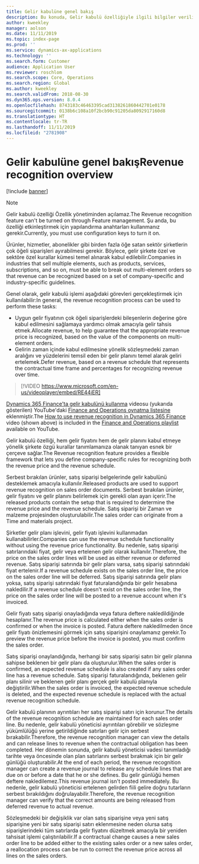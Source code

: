 ```yaml
---
title: Gelir kabulüne genel bakış
description: Bu konuda, Gelir kabulü özelliğiyle ilgili bilgiler verilir. Bu özellik, birden fazla öğe içeren siparişler için hem gelir fiyatını hem de gelir planını kabul etmeye yönelik şirkete özgü kurallar tanımlamanıza olanak tanıtan esnek bir çerçeve sağlar.
author: kweekley
manager: aolson
ms.date: 11/11/2019
ms.topic: index-page
ms.prod: ''
ms.service: dynamics-ax-applications
ms.technology: ''
ms.search.form: Customer
audience: Application User
ms.reviewer: roschlom
ms.search.scope: Core, Operations
ms.search.region: Global
ms.author: kweekley
ms.search.validFrom: 2018-08-30
ms.dyn365.ops.version: 8.0.4
ms.openlocfilehash: 8743183c46463395cad3138261860442701e0178
ms.sourcegitcommit: 0138b6c108a10f2bcb90c91205da8092917160d8
ms.translationtype: HT
ms.contentlocale: tr-TR
ms.lasthandoff: 11/11/2019
ms.locfileid: "2781908"
---
```

# <a name="revenue-recognition-overview"></a><span data-ttu-id="47064-104">Gelir kabulüne genel bakış</span><span class="sxs-lookup"><span data-stu-id="47064-104">Revenue recognition overview</span></span>

[!include [banner](../includes/banner.md)]

> [!NOTE]
> <span data-ttu-id="47064-105">Gelir kabulü özelliği Özellik yönetiminden açılamaz.</span><span class="sxs-lookup"><span data-stu-id="47064-105">The Revenue recognition feature can't be turned on through Feature management.</span></span> <span data-ttu-id="47064-106">Şu anda, bu özelliği etkinleştirmek için yapılandırma anahtarları kullanmanız gerekir.</span><span class="sxs-lookup"><span data-stu-id="47064-106">Currently, you must use configuration keys to turn it on.</span></span>

<span data-ttu-id="47064-107">Ürünler, hizmetler, abonelikler gibi birden fazla öğe satan sektör şirketlerin çok öğeli siparişleri ayırabilmesi gerekir. Böylece, gelir şirkete özel ve sektöre özel kurallar kümesi temel alınarak kabul edilebilir.</span><span class="sxs-lookup"><span data-stu-id="47064-107">Companies in industries that sell multiple elements, such as products, services, subscriptions, and so on, must be able to break out multi-element orders so that revenue can be recognized based on a set of company-specific and industry-specific guidelines.</span></span>

<span data-ttu-id="47064-108">Genel olarak, gelir kabulü işlemi aşağıdaki görevleri gerçekleştirmek için kullanılabilir:</span><span class="sxs-lookup"><span data-stu-id="47064-108">In general, the revenue recognition process can be used to perform these tasks:</span></span>

* <span data-ttu-id="47064-109">Uygun gelir fiyatının çok öğeli siparişlerdeki bileşenlerin değerine göre kabul edilmesini sağlamaya yardımcı olmak amacıyla gelir tahsis etmek.</span><span class="sxs-lookup"><span data-stu-id="47064-109">Allocate revenue, to help guarantee that the appropriate revenue price is recognized, based on the value of the components on multi-element orders.</span></span>
* <span data-ttu-id="47064-110">Gelirin zaman içinde kabul edilmesine yönelik sözleşmedeki zaman aralığını ve yüzdelerini temsil eden bir gelir planını temel alarak geliri ertelemek.</span><span class="sxs-lookup"><span data-stu-id="47064-110">Defer revenue, based on a revenue schedule that represents the contractual time frame and percentages for recognizing revenue over time.</span></span>

> [!VIDEO https://www.microsoft.com/en-us/videoplayer/embed/RE44iER]

<span data-ttu-id="47064-111">[Dynamics 365 Finance'ta gelir kabulünü kullanma](https://youtu.be/v3amIsiqvoo) videosu (yukarıda gösterilen) YouTube'daki [Finance and Operations oynatma listesine](https://www.youtube.com/playlist?list=PLcakwueIHoT_SYfIaPGoOhloFoCXiUSyW) eklenmiştir.</span><span class="sxs-lookup"><span data-stu-id="47064-111">The [How to use revenue recognition in Dynamics 365 Finance](https://youtu.be/v3amIsiqvoo) video (shown above) is included in the [Finance and Operations playlist](https://www.youtube.com/playlist?list=PLcakwueIHoT_SYfIaPGoOhloFoCXiUSyW) available on YouTube.</span></span>

<span data-ttu-id="47064-112">Gelir kabulü özelliği, hem gelir fiyatını hem de gelir planını kabul etmeye yönelik şirkete özgü kurallar tanımlamanıza olanak tanıyan esnek bir çerçeve sağlar.</span><span class="sxs-lookup"><span data-stu-id="47064-112">The Revenue recognition feature provides a flexible framework that lets you define company-specific rules for recognizing both the revenue price and the revenue schedule.</span></span>

<span data-ttu-id="47064-113">Serbest bırakılan ürünler, satış siparişi belgelerinde gelir kabulünü desteklemek amacıyla kullanılır.</span><span class="sxs-lookup"><span data-stu-id="47064-113">Released products are used to support revenue recognition on sales order documents.</span></span> <span data-ttu-id="47064-114">Serbest bırakılan ürünler, gelir fiyatını ve gelir planını belirlemek için gerekli olan ayarı içerir.</span><span class="sxs-lookup"><span data-stu-id="47064-114">The released products contain the setup that is required to determine the revenue price and the revenue schedule.</span></span> <span data-ttu-id="47064-115">Satış siparişi bir Zaman ve malzeme projesinden oluşturulabilir.</span><span class="sxs-lookup"><span data-stu-id="47064-115">The sales order can originate from a Time and materials project.</span></span>

<span data-ttu-id="47064-116">Şirketler gelir planı işlevini, gelir fiyatı işlevini kullanmadan kullanabilirler.</span><span class="sxs-lookup"><span data-stu-id="47064-116">Companies can use the revenue schedule functionality without using the revenue price functionality.</span></span> <span data-ttu-id="47064-117">Bu nedenle, satış siparişi satırlarındaki fiyat, gelir veya ertelenen gelir olarak kullanılır.</span><span class="sxs-lookup"><span data-stu-id="47064-117">Therefore, the price on the sales order lines will be used as either revenue or deferred revenue.</span></span> <span data-ttu-id="47064-118">Satış siparişi satırında bir gelir planı varsa, satış siparişi satırındaki fiyat ertelenir.</span><span class="sxs-lookup"><span data-stu-id="47064-118">If a revenue schedule exists on the sales order line, the price on the sales order line will be deferred.</span></span> <span data-ttu-id="47064-119">Satış siparişi satırında gelir planı yoksa, satış siparişi satırındaki fiyat faturalandığında bir gelir hesabına nakledilir.</span><span class="sxs-lookup"><span data-stu-id="47064-119">If a revenue schedule doesn't exist on the sales order line, the price on the sales order line will be posted to a revenue account when it's invoiced.</span></span>

<span data-ttu-id="47064-120">Gelir fiyatı satış siparişi onayladığında veya fatura deftere nakledildiğinde hesaplanır.</span><span class="sxs-lookup"><span data-stu-id="47064-120">The revenue price is calculated either when the sales order is confirmed or when the invoice is posted.</span></span> <span data-ttu-id="47064-121">Fatura deftere nakledilmeden önce gelir fiyatı önizlemesini görmek için satış siparişini onaylamanız gerekir.</span><span class="sxs-lookup"><span data-stu-id="47064-121">To preview the revenue price before the invoice is posted, you must confirm the sales order.</span></span>

<span data-ttu-id="47064-122">Satış siparişi onaylandığında, herhangi bir satış siparişi satırı bir gelir planına sahipse beklenen bir gelir planı da oluşturulur.</span><span class="sxs-lookup"><span data-stu-id="47064-122">When the sales order is confirmed, an expected revenue schedule is also created if any sales order line has a revenue schedule.</span></span> <span data-ttu-id="47064-123">Satış siparişi faturalandığında, beklenen gelir planı silinir ve beklenen gelir planı gerçek gelir kabulü planıyla değiştirilir.</span><span class="sxs-lookup"><span data-stu-id="47064-123">When the sales order is invoiced, the expected revenue schedule is deleted, and the expected revenue schedule is replaced with the actual revenue recognition schedule.</span></span>

<span data-ttu-id="47064-124">Gelir kabulü planının ayrıntıları her satış siparişi satırı için korunur.</span><span class="sxs-lookup"><span data-stu-id="47064-124">The details of the revenue recognition schedule are maintained for each sales order line.</span></span> <span data-ttu-id="47064-125">Bu nedenle, gelir kabulü yöneticisi ayrıntıları görebilir ve sözleşme yükümlülüğü yerine getirildiğinde satırları gelir için serbest bırakabilir.</span><span class="sxs-lookup"><span data-stu-id="47064-125">Therefore, the revenue recognition manager can view the details and can release lines to revenue when the contractual obligation has been completed.</span></span> <span data-ttu-id="47064-126">Her dönemin sonunda, gelir kabulü yöneticisi vadesi tanımladığı tarihte veya öncesinde olan plan satırlarını serbest bırakmak için bir gelir günlüğü oluşturabilir.</span><span class="sxs-lookup"><span data-stu-id="47064-126">At the end of each period, the revenue recognition manager can create a revenue journal to release any schedule lines that are due on or before a date that he or she defines.</span></span> <span data-ttu-id="47064-127">Bu gelir günlüğü hemen deftere nakledilemez.</span><span class="sxs-lookup"><span data-stu-id="47064-127">This revenue journal isn't posted immediately.</span></span> <span data-ttu-id="47064-128">Bu nedenle, gelir kabulü yöneticisi ertelenen gelirden fiili gelire doğru tutarların serbest bırakıldığını doğrulayabilir.</span><span class="sxs-lookup"><span data-stu-id="47064-128">Therefore, the revenue recognition manager can verify that the correct amounts are being released from deferred revenue to actual revenue.</span></span>

<span data-ttu-id="47064-129">Sözleşmedeki bir değişiklik var olan satış siparişine veya yeni satış siparişine yeni bir satış siparişi satırı eklenmesine neden olursa satış siparişlerindeki tüm satırlarda gelir fiyatını düzeltmek amacıyla bir yeniden tahsisat işlemi çalıştırılabilir.</span><span class="sxs-lookup"><span data-stu-id="47064-129">If a contractual change causes a new sales order line to be added either to the existing sales order or a new sales order, a reallocation process can be run to correct the revenue price across all lines on the sales orders.</span></span>
